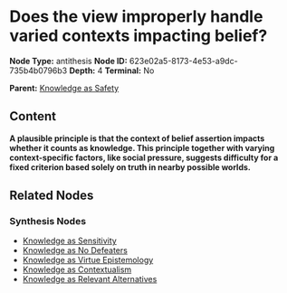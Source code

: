 # Does the view improperly handle varied contexts impacting belief?

**Node Type:** antithesis
**Node ID:** 623e02a5-8173-4e53-a9dc-735b4b0796b3
**Depth:** 4
**Terminal:** No

**Parent:** [Knowledge as Safety](knowledge-as-safety-synthesis-951b308a-d743-471e-b239-8d05feac0df2.md)

## Content

**A plausible principle is that the context of belief assertion impacts whether it counts as knowledge. This principle together with varying context-specific factors, like social pressure, suggests difficulty for a fixed criterion based solely on truth in nearby possible worlds.**

## Related Nodes

### Synthesis Nodes

- [Knowledge as Sensitivity](knowledge-as-sensitivity-synthesis-81407b57-11b3-4191-adc3-2b91df8992d6.md)
- [Knowledge as No Defeaters](knowledge-as-no-defeaters-synthesis-47c8b563-ab86-4a00-919f-d89e5444449c.md)
- [Knowledge as Virtue Epistemology](knowledge-as-virtue-epistemology-synthesis-a5a90423-ae14-405d-8f45-9af33b9f52d5.md)
- [Knowledge as Contextualism](knowledge-as-contextualism-synthesis-4f3a1afe-8ad6-489e-b3bd-2bcee62b410f.md)
- [Knowledge as Relevant Alternatives](knowledge-as-relevant-alternatives-synthesis-5abfc67f-efac-4c8a-b89d-3eae9f444583.md)
